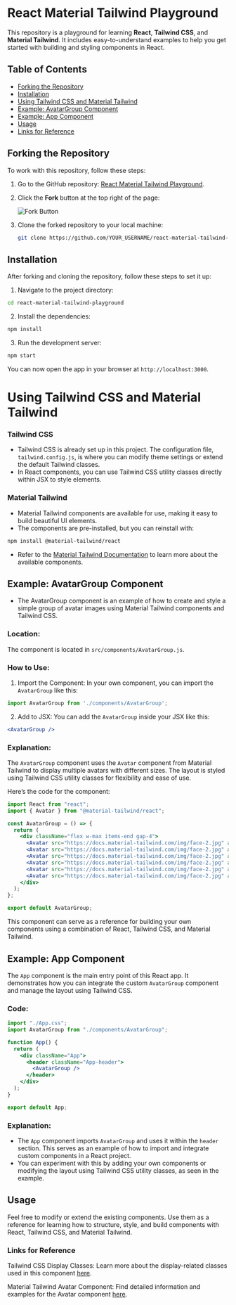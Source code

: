 # React Material Tailwind Playground

This repository is a playground for learning **React**, **Tailwind CSS**, and **Material Tailwind**. 
It includes easy-to-understand examples to help you get started with building and styling components in React.

## Table of Contents
- [Forking the Repository](#forking-the-repository)
- [Installation](#installation)
- [Using Tailwind CSS and Material Tailwind](#using-tailwind-css-and-material-tailwind)
- [Example: AvatarGroup Component](#example-avatargroup-component)
- [Example: App Component](#example-app-component)
- [Usage](#usage)
- [Links for Reference](#links-for-reference)

## Forking the Repository

To work with this repository, follow these steps:

1. Go to the GitHub repository: [React Material Tailwind Playground](https://github.com/jamilaferron/react-material-tailwind-playground).
2. Click the **Fork** button at the top right of the page:
   
   ![Fork Button](https://github.com/user-attachments/assets/9e14ceae-9396-445a-bd33-1307a6248574)


4. Clone the forked repository to your local machine:
   ```bash
   git clone https://github.com/YOUR_USERNAME/react-material-tailwind-playground.git
   ```


## Installation
After forking and cloning the repository, follow these steps to set it up:

1. Navigate to the project directory:
```bash
cd react-material-tailwind-playground
```
2. Install the dependencies:
```bash
npm install
```
3. Run the development server:
```bash
npm start
```
You can now open the app in your browser at `http://localhost:3000`.

# Using Tailwind CSS and Material Tailwind
### Tailwind CSS
- Tailwind CSS is already set up in this project. The configuration file, `tailwind.config.js`, is
  where you can modify theme settings or extend the default Tailwind classes.
- In React components, you can use Tailwind CSS utility classes directly within JSX to style
  elements.
### Material Tailwind
- Material Tailwind components are available for use, making it easy to build beautiful UI
  elements.
- The components are pre-installed, but you can reinstall with:
```bash
npm install @material-tailwind/react
```
- Refer to the [Material Tailwind Documentation](https://www.material-tailwind.com/docs/react/installation) to learn more about the available components.
  
## Example: AvatarGroup Component
- The AvatarGroup component is an example of how to create and style a simple group of avatar
  images using Material Tailwind components and Tailwind CSS.

### Location:
The component is located in `src/components/AvatarGroup.js`.

### How to Use:
1. Import the Component: In your own component, you can import the `AvatarGroup` like this:
```jsx
import AvatarGroup from './components/AvatarGroup';
```

2. Add to JSX: You can add the `AvatarGroup` inside your JSX like this:
```jsx
<AvatarGroup />
```

### Explanation:
The `AvatarGroup` component uses the `Avatar` component from Material Tailwind to display 
multiple avatars with different sizes. The layout is styled using Tailwind CSS utility 
classes for flexibility and ease of use.

Here’s the code for the component:

```jsx
import React from "react";
import { Avatar } from "@material-tailwind/react";

const AvatarGroup = () => {
  return (
    <div className="flex w-max items-end gap-4">
      <Avatar src="https://docs.material-tailwind.com/img/face-2.jpg" alt="avatar" size="xs" />
      <Avatar src="https://docs.material-tailwind.com/img/face-2.jpg" alt="avatar" size="sm" />
      <Avatar src="https://docs.material-tailwind.com/img/face-2.jpg" alt="avatar" size="md" />
      <Avatar src="https://docs.material-tailwind.com/img/face-2.jpg" alt="avatar" size="lg" />
      <Avatar src="https://docs.material-tailwind.com/img/face-2.jpg" alt="avatar" size="xl" />
      <Avatar src="https://docs.material-tailwind.com/img/face-2.jpg" alt="avatar" size="xxl" />
    </div>
  );
};

export default AvatarGroup;
```
This component can serve as a reference for building your own components using a combination of 
React, Tailwind CSS, and Material Tailwind.

## Example: App Component
The `App` component is the main entry point of this React app. It demonstrates how you can integrate 
the custom `AvatarGroup` component and manage the layout using Tailwind CSS.

### Code:
```jsx
import "./App.css";
import AvatarGroup from "./components/AvatarGroup";

function App() {
  return (
    <div className="App">
      <header className="App-header">
        <AvatarGroup />
      </header>
    </div>
  );
}

export default App;
```

### Explanation:
- The `App` component imports `AvatarGroup` and uses it within the `header` section. This serves as an example
  of how to import and integrate custom components in a React project.
- You can experiment with this by adding your own components or modifying the layout using Tailwind CSS
  utility classes, as seen in the example.

## Usage
Feel free to modify or extend the existing components. Use them as a reference for learning how to structure, 
style, and build components with React, Tailwind CSS, and Material Tailwind.



### Links for Reference
Tailwind CSS Display Classes: Learn more about the display-related classes used in this component [here](https://tailwindcss.com/docs/installation).

Material Tailwind Avatar Component: Find detailed information and examples for the Avatar component [here](https://www.material-tailwind.com/docs/react/installation).

